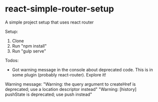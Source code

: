 # react-simple-router-setup
A simple project setup that uses react router

Setup:
1. Clone
2. Run "npm install"
3. Run "gulp serve"

Todos:

- Got warning message in the console about deprecated code. This is in some plugin (probably react-router). Explore it!

Warning message:
"Warning: the query argument to createHref is deprecated; use a location descriptor instead"
"Warning: [history] pushState is deprecated; use push instead"

